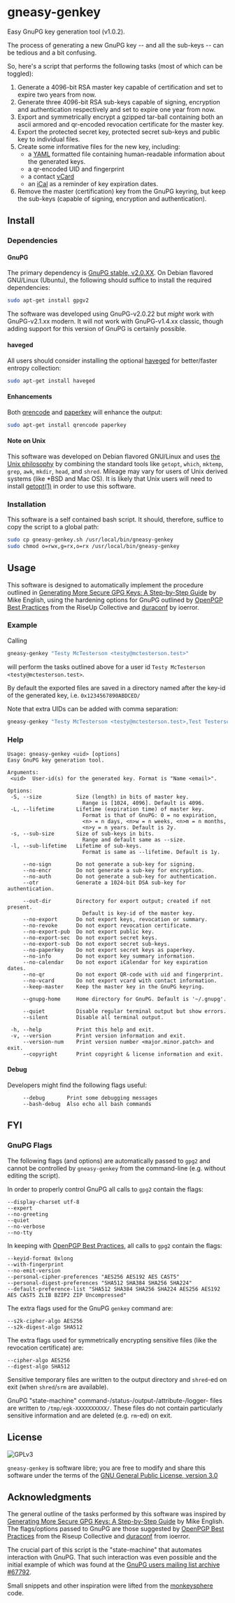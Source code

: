 <!-- ####################################################################### -->
<!-- @file       Readme.md -->
<!-- @brief      Information about gneasy-genkey -->
<!-- @author     0x21F2372027AAC738 -->
<!-- @date       2015-04-15 -->
<!-- -->
<!-- Copyright (C) 2015 0x21F2372027AAC738 -->
<!-- This document is free text: you can redistribute it and/or modify -->
<!-- it under the terms of the GNU General Public License as published by -->
<!-- the Free Software Foundation, either version 3 of the License, or -->
<!-- (at your option) any later version. -->
<!-- This document is distributed in the hope that it will be useful, -->
<!-- but WITHOUT ANY WARRANTY; without even the implied warranty of -->
<!-- MERCHANTABILITY or FITNESS FOR A PARTICULAR PURPOSE.  See the -->
<!-- GNU General Public License for more details. -->
<!-- You should have received a copy of the GNU General Public License -->
<!-- along with this document.  If not, see <http://www.gnu.org/licenses/>. -->

# gneasy-genkey
Easy GnuPG key generation tool (v1.0.2).

The process of generating a new GnuPG key -- and all the sub-keys -- 
can be tedious and a bit confusing.

So, here's a script that performs the following tasks 
(most of which can be toggled):

1. Generate a 4096-bit RSA master key capable of certification 
   and set to expire two years from now.
2. Generate three 4096-bit RSA sub-keys capable of signing, encryption and 
   authentication respectively and set to expire one year from now.
3. Export and symmetrically encrypt a gzipped tar-ball containing 
   both an ascii armored and qr-encoded revocation certificate 
   for the master key. 
4. Export the protected secret key, protected secret sub-keys and public key 
   to individual files.
5. Create some informative files for the new key, including:
   - a [YAML](https://en.wikipedia.org/wiki/YAML) formatted file 
	 containing human-readable information about the generated keys.
   - a qr-encoded UID and fingerprint
   - a contact [vCard](https://en.wikipedia.org/wiki/VCard)
   - an [iCal](https://en.wikipedia.org/wiki/ICalendar) 
     as a reminder of key expiration dates.
6. Remove the master (certification) key from the GnuPG keyring, 
   but keep the sub-keys (capable of signing, encryption and authentication).


## Install
### Dependencies
#### GnuPG
The primary dependency is 
[GnuPG stable, v2.0.XX](https://www.gnupg.org/download/index.html). 
On Debian flavored GNU/Linux (Ubuntu), the following should suffice 
to install the required dependencies:
```bash
sudo apt-get install gpgv2
```
The software was developed using GnuPG-v2.0.22 but _might_ work with 
GnuPG-v2.1.xx modern. It will not work with GnuPG-v1.4.xx classic, though 
adding support for this version of GnuPG is certainly possible.

#### haveged
All users should consider installing the optional 
[haveged](http://freecode.com/projects/haveged) for better/faster entropy 
collection: 
```bash
sudo apt-get install haveged
```

#### Enhancements
Both 
[qrencode](https://fukuchi.org/works/qrencode/) and 
[paperkey](http://www.jabberwocky.com/software/paperkey/)
will enhance the output: 
```bash
sudo apt-get install qrencode paperkey
```

#### Note on Unix
This software was developed on Debian flavored GNU/Linux and uses 
[the Unix philosophy](https://en.wikipedia.org/wiki/Unix_philosophy) 
by combining the standard tools like 
`getopt`, `which`, `mktemp`, `grep`, `awk`, `mkdir`, `head`, and `shred`. 
Mileage may vary for users of Unix derived systems 
(like *BSD and Mac OS). 
It is likely that Unix users will need to install 
[getopt(1)](http://linux.die.net/man/1/getopt) 
in order to use this software.

### Installation
This software is a self contained bash script. 
It should, therefore, suffice to copy the script to a global path:
```bash
sudo cp gneasy-genkey.sh /usr/local/bin/gneasy-genkey
sudo chmod o=rwx,g=rx,o=rx /usr/local/bin/gneasy-genkey
```

## Usage
This software is designed to automatically implement the procedure 
outlined in 
[Generating More Secure GPG Keys: A Step-by-Step Guide](http://spin.atomicobject.com/2013/11/24/secure-gpg-keys-guide/) 
by Mike English, using the hardening options for GnuPG outlined by 
[OpenPGP Best Practices](https://help.riseup.net/en/security/message-security/openpgp/best-practices) from the RiseUp Collective and 
[duraconf](https://github.com/ioerror/duraconf/tree/master/configs/gnupg/gpg.conf
) 
by ioerror.

### Example
Calling 
```bash
gneasy-genkey "Testy McTesterson <testy@mctesterson.test>"
```
will perform the tasks outlined above for a user id
`Testy McTesterson <testy@mctesterson.test>`.

By default the exported files are saved in a directory named after the 
key-id of the generated key, i.e. `0x1234567890ABDCED/`

Note that extra UIDs can be added with comma separation:
```bash
gneasy-genkey "Testy McTesterson <testy@mctesterson.test>,Test Testerson <test@testerson.tst>,<@testy>"
```
                                  
### Help
```
Usage: gneasy-genkey <uid> [options]
Easy GnuPG key generation tool.

Arguments:
 <uid>  User-id(s) for the generated key. Format is "Name <email>".

Options:
 -S, --size           Size (length) in bits of master key.
                        Range is [1024, 4096]. Default is 4096.
 -L, --lifetime       Lifetime (expiration time) of master key. 
                        Format is that of GnuPG: 0 = no expiration, 
                        <n> = n days, <n>w = n weeks, <n>m = n months, 
                        <n>y = n years. Default is 2y.
 -s, --sub-size       Size of sub-keys in bits.
                        Range and default same as --size.
 -l, --sub-lifetime   Lifetime of sub-keys. 
                        Format is same as --lifetime. Default is 1y.

     --no-sign        Do not generate a sub-key for signing.
     --no-encr        Do not generate a sub-key for encryption.
     --no-auth        Do not generate a sub-key for authentication.
     --otr            Generate a 1024-bit DSA sub-key for authentication.

     --out-dir        Directory for export output; created if not present.
                        Default is key-id of the master key.
     --no-export      Do not export keys, revocation or summary.
     --no-revoke      Do not export revocation certificate.
     --no-export-pub  Do not export public key.
     --no-export-sec  Do not export secret keys.
     --no-export-sub  Do not export secret sub-keys.
     --no-paperkey    Do not export secret keys as paperkey.
     --no-info        Do not export key summary information.
     --no-calendar    Do not export iCalendar for key expiration dates.
     --no-qr          Do not export QR-code with uid and fingerprint.
     --no-vcard       Do not export vcard with contact information.
     --keep-master    Keep the master key in the GnuPG keyring.

     --gnupg-home     Home directory for GnuPG. Default is '~/.gnupg'.

     --quiet          Disable regular terminal output but show errors.
     --silent         Disable all terminal output.

 -h, --help           Print this help and exit.
 -v, --version        Print version information and exit.
     --version-num    Print version number <major.minor.patch> and exit.
     --copyright      Print copyright & license information and exit.
```
#### Debug
Developers might find the following flags useful:
```
     --debug       Print some debugging messages
     --bash-debug  Also echo all bash commands
```

## FYI
### GnuPG Flags
The following flags (and options) are automatically passed to 
`gpg2` and cannot be controlled by `gneasy-genkey` from the command-line 
(e.g. without editing the script).

In order to properly control GnuPG all calls to `gpg2` contain the flags:
```
--display-charset utf-8 
--expert 
--no-greeting 
--quiet 
--no-verbose 
--no-tty 
```

In keeping with 
[OpenPGP Best Practices](https://help.riseup.net/en/security/message-security/openpgp/best-practices), 
all calls to `gpg2` contain the flags:
```
--keyid-format 0xlong 
--with-fingerprint 
--no-emit-version 
--personal-cipher-preferences "AES256 AES192 AES CAST5" 
--personal-digest-preferences "SHA512 SHA384 SHA256 SHA224" 
--default-preference-list "SHA512 SHA384 SHA256 SHA224 AES256 AES192 AES CAST5 ZLIB BZIP2 ZIP Uncompressed" 
```

The extra flags used for the GnuPG `genkey` command are:
```
--s2k-cipher-algo AES256
--s2k-digest-algo SHA512
```

The extra flags used for symmetrically encrypting
sensitive files (like the revocation certificate) are:
```
--cipher-algo AES256
--digest-algo SHA512
```
Sensitive temporary files are written to the output directory 
and `shred`-ed on exit (when `shred`/`srm` are available).

GnuPG "state-machine" command-/status-/output-/attribute-/logger- files 
are written to `/tmp/egk-XXXXXXXXXX/`. 
These files do not contain particularly sensitive information 
and are deleted (e.g. `rm`-ed) on exit.



## License
![GPLv3](https://gnu.org/graphics/gplv3-88x31.png)

`gneasy-genkey` is software libre; 
you are free to modify and share this software under the terms of the 
[GNU General Public License, version 3.0](https://www.gnu.org/licenses/gpl-3.0.html)

## Acknowledgments
The general outline of the tasks performed by this software 
was inspired by 
[Generating More Secure GPG Keys: A Step-by-Step Guide](http://spin.atomicobject.com/2013/11/24/secure-gpg-keys-guide/) 
by Mike English.
The flags/options passed to GnuPG are those suggested by 
[OpenPGP Best Practices](https://help.riseup.net/en/security/message-security/openpgp/best-practices) from the Riseup Collective and 
[duraconf](https://github.com/ioerror/duraconf/tree/master/configs/gnupg/gpg.conf
) 
from ioerror.

The crucial part of this script is the "state-machine" that automates 
interaction with GnuPG. That such interaction was even possible and 
the initial example of which was found at the 
[GnuPG users mailing list archive #67792](http://www.gossamer-threads.com/lists/gnupg/users/67792#67792).

Small snippets and other inspiration were lifted from the 
[monkeysphere](http://web.monkeysphere.info/community/) code.

<!-- end Readme.md -->
<!-- ####################################################################### -->



